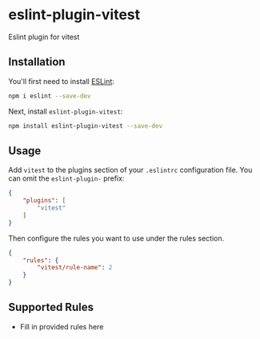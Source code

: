 # eslint-plugin-vitest

Eslint plugin for vitest

## Installation

You'll first need to install [ESLint](https://eslint.org/):

```sh
npm i eslint --save-dev
```

Next, install `eslint-plugin-vitest`:

```sh
npm install eslint-plugin-vitest --save-dev
```

## Usage

Add `vitest` to the plugins section of your `.eslintrc` configuration file. You can omit the `eslint-plugin-` prefix:

```json
{
    "plugins": [
        "vitest"
    ]
}
```


Then configure the rules you want to use under the rules section.

```json
{
    "rules": {
        "vitest/rule-name": 2
    }
}
```

## Supported Rules

* Fill in provided rules here


